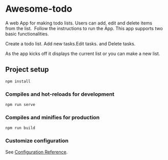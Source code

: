 # Awesome-todo
A web App for making todo lists. Users can add, edit and delete items from the list.  Follow the instructions to run the App. This app supports two basic functionalities.

Create a todo list.
Add new tasks.Edit tasks. and
Delete tasks.

As the app kicks off it displays the current list or you can make a new list. 
## Project setup
```
npm install
```

### Compiles and hot-reloads for development
```
npm run serve
```

### Compiles and minifies for production
```
npm run build
```

### Customize configuration
See [Configuration Reference](https://cli.vuejs.org/config/).

